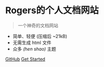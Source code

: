 <!-- _coverpage.md -->

# Rogers的个人文档网站

> 一个神奇的文档网站

- 简单、轻便 (压缩后 ~21kB)
- 无需生成 html 文件
- 众多 *(hen shao)* 主题

[GitHub](https://github.com/Rogerskelamen/)
[Get Started](#Introduction)